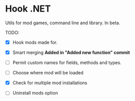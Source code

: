 # Hook .NET
Utils for mod games, command line and library. In beta. 

TODO:

 - [x] Hook mods made for. 

 - [x] Smart merging __Added in "Added new function" commit__

 - [ ] Permit custom names for fields, methods and types.

 - [ ] Choose where mod will be loaded 

 - [x] Check for multiple mod installations

 - [ ] Uninstall mods option 
